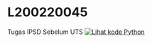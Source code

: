 # L200220045
Tugas IPSD Sebelum UTS
[![Lihat kode Python](https://img.shields.io/badge/Lihat-Kode%20Python-blue)](./tugas.py)
